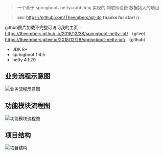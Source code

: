 > 一个基于 springboot+netty+rabbitmq 实现的 物联网设备 数据接入的项目

> **src**: https://github.com/Theembers/iot-dc
> **thanks for star! :)**

github图片加载不完整可访问我的主页：
https://theembers.github.io/2018/12/28/springboot-netty-iot/ （gitee）
https://theembers.gitee.io/2018/12/28/springboot-netty-iot/ （github）


- JDK 8+
- springboot 1.4.5
- netty 4.1.29

## 业务流程示意图

![业务流程示意图](https://image-1257148187.cos.ap-chengdu.myqcloud.com/picgo_img/20181227172837.png)

## 功能模块流程图

![功能模块流程图](https://image-1257148187.cos.ap-chengdu.myqcloud.com/picgo_img/20181228110801.png)

## 项目结构

![项目结构](https://image-1257148187.cos.ap-chengdu.myqcloud.com/picgo_img/20190109103922.png)
